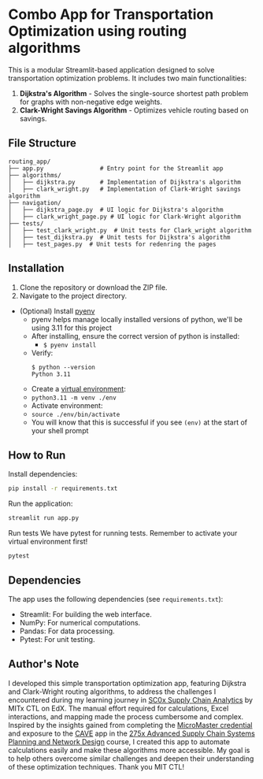 # Combo App for Transportation Optimization using routing algorithms

This is a modular Streamlit-based application designed to solve transportation optimization problems. It includes two main functionalities:

1. **Dijkstra's Algorithm** - Solves the single-source shortest path problem for graphs with non-negative edge weights.
2. **Clark-Wright Savings Algorithm** - Optimizes vehicle routing based on savings.

## File Structure
```
routing_app/
├── app.py                # Entry point for the Streamlit app
├── algorithms/
│   ├── dijkstra.py       # Implementation of Dijkstra's algorithm
│   ├── clark_wright.py   # Implementation of Clark-Wright savings algorithm
├── navigation/
│   ├── dijkstra_page.py  # UI logic for Dijkstra's algorithm
│   ├── clark_wright_page.py # UI logic for Clark-Wright algorithm
├── tests/
│   ├── test_clark_wright.py  # Unit tests for Clark_wright algorithm
│   ├── test_dijkstra.py  # Unit tests for Dijkstra's algorithm
│   ├── test_pages.py  # Unit tests for redenring the pages
```

## Installation
1. Clone the repository or download the ZIP file.
2. Navigate to the project directory.

- (Optional) Install [pyenv](https://github.com/pyenv/pyenv#installation)
  - pyenv helps manage locally installed versions of python, we'll be using 3.11 for this project
  - After installing, ensure the correct version of python is installed:
    - `$ pyenv install`
  - Verify:
    ```shell
    $ python --version
    Python 3.11
    ```
   - Create a [virtual environment](https://docs.python.org/3/library/venv.html#creating-virtual-environments):
   - `python3.11 -m venv ./env`
   - Activate environment:
   - `source ./env/bin/activate`
   - You will know that this is successful if you see `(env)` at the start of your shell prompt

## How to Run
   Install dependencies:
   ```bash
   pip install -r requirements.txt
   ```
   Run the application:
   ```bash
   streamlit run app.py
   ```
   Run tests
   We have pytest for running tests. Remember to activate your virtual environment first!
   ```shell
   pytest
   ```
## Dependencies
The app uses the following dependencies (see `requirements.txt`):
- Streamlit: For building the web interface.
- NumPy: For numerical computations.
- Pandas: For data processing.
- Pytest: For unit testing.

## Author's Note
I developed this simple transportation optimization app, featuring Dijkstra and Clark-Wright routing algorithms, to address the challenges I encountered during my learning journey in [SC0x Supply Chain Analytics](https://www.edx.org/learn/supply-chain-design/massachusetts-institute-of-technology-supply-chain-analytics) by MITx CTL on EdX. The manual effort required for calculations, Excel interactions, and mapping made the process cumbersome and complex. Inspired by the insights gained from completing the [MicroMaster credential](https://ctl.mit.edu/education/online-education/mitx-micromastersr-program-supply-chain-management) and exposure to the [CAVE](https://sc-design.mitcave.com/) app in the [275x Advanced Supply Chain Systems Planning and Network Design](https://ctl.mit.edu/education/online-education/advanced-supply-chain-systems-planning-and-network-design-scm-275x) course, I created this app to automate calculations easily and make these algorithms more accessible. My goal is to help others overcome similar challenges and deepen their understanding of these optimization techniques. Thank you MIT CTL!
